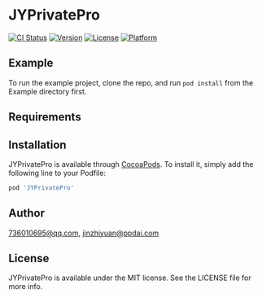 # JYPrivatePro

[![CI Status](https://img.shields.io/travis/736010695@qq.com/JYPrivatePro.svg?style=flat)](https://travis-ci.org/736010695@qq.com/JYPrivatePro)
[![Version](https://img.shields.io/cocoapods/v/JYPrivatePro.svg?style=flat)](https://cocoapods.org/pods/JYPrivatePro)
[![License](https://img.shields.io/cocoapods/l/JYPrivatePro.svg?style=flat)](https://cocoapods.org/pods/JYPrivatePro)
[![Platform](https://img.shields.io/cocoapods/p/JYPrivatePro.svg?style=flat)](https://cocoapods.org/pods/JYPrivatePro)

## Example

To run the example project, clone the repo, and run `pod install` from the Example directory first.

## Requirements

## Installation

JYPrivatePro is available through [CocoaPods](https://cocoapods.org). To install
it, simply add the following line to your Podfile:

```ruby
pod 'JYPrivatePro'
```

## Author

736010695@qq.com, jinzhiyuan@ppdai.com

## License

JYPrivatePro is available under the MIT license. See the LICENSE file for more info.
